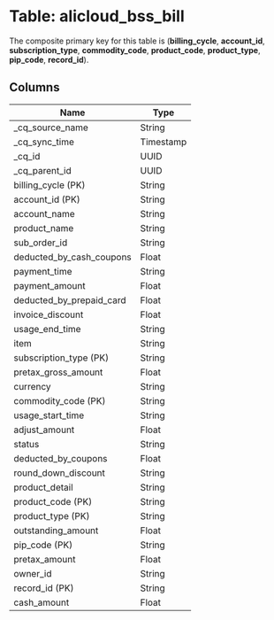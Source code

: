 # Table: alicloud_bss_bill



The composite primary key for this table is (**billing_cycle**, **account_id**, **subscription_type**, **commodity_code**, **product_code**, **product_type**, **pip_code**, **record_id**).



## Columns
| Name          | Type          |
| ------------- | ------------- |
|_cq_source_name|String|
|_cq_sync_time|Timestamp|
|_cq_id|UUID|
|_cq_parent_id|UUID|
|billing_cycle (PK)|String|
|account_id (PK)|String|
|account_name|String|
|product_name|String|
|sub_order_id|String|
|deducted_by_cash_coupons|Float|
|payment_time|String|
|payment_amount|Float|
|deducted_by_prepaid_card|Float|
|invoice_discount|Float|
|usage_end_time|String|
|item|String|
|subscription_type (PK)|String|
|pretax_gross_amount|Float|
|currency|String|
|commodity_code (PK)|String|
|usage_start_time|String|
|adjust_amount|Float|
|status|String|
|deducted_by_coupons|Float|
|round_down_discount|String|
|product_detail|String|
|product_code (PK)|String|
|product_type (PK)|String|
|outstanding_amount|Float|
|pip_code (PK)|String|
|pretax_amount|Float|
|owner_id|String|
|record_id (PK)|String|
|cash_amount|Float|
